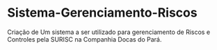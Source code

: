 # Sistema-Gerenciamento-Riscos
Criação de Um sistema a ser utilizado para gerenciamento de Riscos e Controles pela SURISC na Companhia Docas do Pará.
